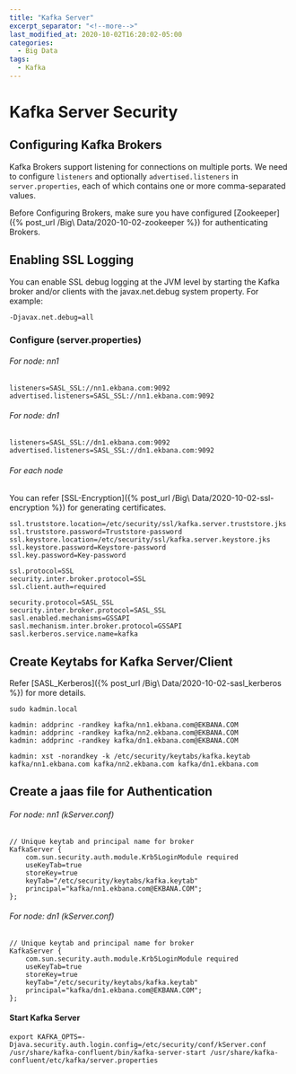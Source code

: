 ```yaml
---
title: "Kafka Server"
excerpt_separator: "<!--more-->"
last_modified_at: 2020-10-02T16:20:02-05:00
categories:
  - Big Data
tags:
  - Kafka
---
```


# Kafka Server Security

## Configuring Kafka Brokers

Kafka Brokers support listening for connections on multiple ports. We need to configure `listeners` and optionally `advertised.listeners` in `server.properties`, 
each of which contains one or more comma-separated values.

Before Configuring Brokers, make sure you have configured [Zookeeper]({% post_url /Big\ Data/2020-10-02-zookeeper %})  for authenticating Brokers.

## Enabling SSL Logging

You can enable SSL debug logging at the JVM level by starting the Kafka broker and/or clients with the javax.net.debug system property. For example:

```
-Djavax.net.debug=all
```

### Configure (server.properties)

###### For node: nn1

```
listeners=SASL_SSL://nn1.ekbana.com:9092
advertised.listeners=SASL_SSL://nn1.ekbana.com:9092
```

###### For node: dn1

```
listeners=SASL_SSL://dn1.ekbana.com:9092
advertised.listeners=SASL_SSL://dn1.ekbana.com:9092
```

###### For each node

You can refer [SSL-Encryption]({% post_url /Big\ Data/2020-10-02-ssl-encryption %}) for generating certificates.

```
ssl.truststore.location=/etc/security/ssl/kafka.server.truststore.jks
ssl.truststore.password=Truststore-password
ssl.keystore.location=/etc/security/ssl/kafka.server.keystore.jks
ssl.keystore.password=Keystore-password
ssl.key.password=Key-password

ssl.protocol=SSL
security.inter.broker.protocol=SSL
ssl.client.auth=required

security.protocol=SASL_SSL
security.inter.broker.protocol=SASL_SSL
sasl.enabled.mechanisms=GSSAPI
sasl.mechanism.inter.broker.protocol=GSSAPI
sasl.kerberos.service.name=kafka
```

## Create Keytabs for Kafka Server/Client

Refer [SASL_Kerberos]({% post_url /Big\ Data/2020-10-02-sasl_kerberos %}) for more details.

```
sudo kadmin.local

kadmin: addprinc -randkey kafka/nn1.ekbana.com@EKBANA.COM
kadmin: addprinc -randkey kafka/nn2.ekbana.com@EKBANA.COM
kadmin: addprinc -randkey kafka/dn1.ekbana.com@EKBANA.COM

kadmin: xst -norandkey -k /etc/security/keytabs/kafka.keytab kafka/nn1.ekbana.com kafka/nn2.ekbana.com kafka/dn1.ekbana.com
```

## Create a jaas file for Authentication

###### For node: nn1 (kServer.conf)

```
// Unique keytab and principal name for broker
KafkaServer {
    com.sun.security.auth.module.Krb5LoginModule required
    useKeyTab=true
    storeKey=true
    keyTab="/etc/security/keytabs/kafka.keytab"
    principal="kafka/nn1.ekbana.com@EKBANA.COM";
};
```

###### For node: dn1 (kServer.conf)

```
// Unique keytab and principal name for broker
KafkaServer {
    com.sun.security.auth.module.Krb5LoginModule required
    useKeyTab=true
    storeKey=true
    keyTab="/etc/security/keytabs/kafka.keytab"
    principal="kafka/dn1.ekbana.com@EKBANA.COM";
};
```

#### Start Kafka Server

```
export KAFKA_OPTS=-Djava.security.auth.login.config=/etc/security/conf/kServer.conf
/usr/share/kafka-confluent/bin/kafka-server-start /usr/share/kafka-confluent/etc/kafka/server.properties
```
